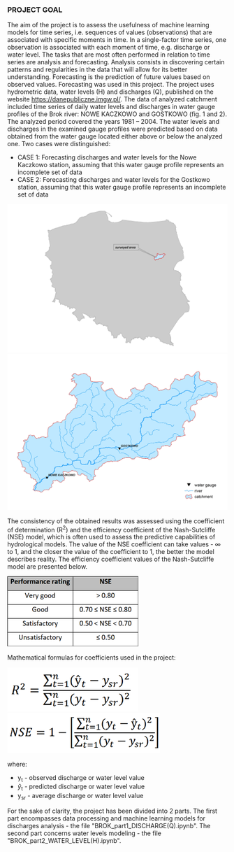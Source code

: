 ### PROJECT GOAL
The aim of the project is to assess the usefulness of machine learning models for time series, i.e. sequences of values (observations) that are associated with specific moments in time. In a single-factor time series, one observation is associated with each moment of time, e.g. discharge or water level. The tasks that are most often performed in relation to time series are analysis and forecasting. Analysis consists in discovering certain patterns and regularities in the data that will allow for its better understanding. Forecasting is the prediction of future values based on observed values. Forecasting was used in this project. The project uses hydrometric data, water levels (H) and discharges (Q), published on the website https://danepubliczne.imgw.pl/. The data of analyzed catchment included time series of daily water levels and discharges in water gauge profiles of the Brok river: NOWE KACZKOWO and GOSTKOWO (fig. 1 and 2). The analyzed period covered the years 1981 – 2004. The water levels and discharges in the examined gauge profiles were predicted based on data obtained from the water gauge located either above or below the analyzed one. Two cases were distinguished: 
- CASE 1: Forecasting discharges and water levels for the Nowe Kaczkowo station, assuming that this water gauge profile represents an incomplete set of data
- CASE 2: Forecasting discharges and water levels for the Gostkowo station, assuming that this water gauge profile represents an incomplete set of data

<img src="FIGURES/BadanyObszar_ds_project.png" width="800">

<img src="FIGURES/BROK.png" width="800">

The consistency of the obtained results was assessed using the coefficient of determination (R<sup>2</sup>) and the efficiency coefficient of the Nash-Sutcliffe (NSE) model, which is often used to assess the predictive capabilities of hydrological models. The value of the NSE coefficient can take values - ∞ to 1, and the closer the value of the coefficient to 1, the better the model describes reality. The efficiency coefficient values of the Nash-Sutcliffe model are presented below.

 <img src="FIGURES/nse_tab.png" width="300">

Mathematical formulas for coefficients used in the project:

<img src="FIGURES/r2_wzor.png" width="300">
<img src="FIGURES/nse_wzor.png" width="350">

where:
- y<sub>t</sub> - observed discharge or water level value
- $\hat{y}$</hat><sub>t</sub> - predicted discharge or water level value
- y<sub>sr</sub> - average discharge or water level value


For the sake of clarity, the project has been divided into 2 parts. The first part encompasses data processing and machine learning models for discharges analysis - the file "BROK_part1_DISCHARGE(Q).ipynb". The second part concerns water levels modeling - the file "BROK_part2_WATER_LEVEL(H).ipynb".
